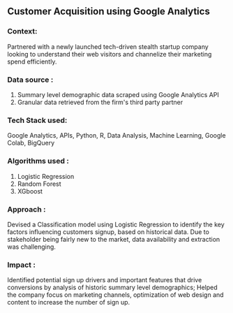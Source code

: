 ## Customer Acquisition using Google Analytics
 

### Context: 

Partnered with a newly launched tech-driven stealth startup company looking to understand their web visitors and channelize their marketing spend efficiently.

### Data source : 

1. Summary level demographic data scraped using Google Analytics API 
2. Granular data retrieved from the firm's third party partner

### Tech Stack used: 

Google Analytics, APIs, Python, R, Data Analysis, Machine Learning, Google Colab, BigQuery

### Algorithms used :

1.	Logistic Regression
2.	Random Forest
3.	XGboost

### Approach :
Devised a Classification model using Logistic Regression to identify the key factors influencing customers signup, based on historical data. Due to stakeholder being fairly new to the market, data availability and extraction was challenging.

### Impact :

Identified potential sign up drivers and  important features that drive conversions by analysis of  historic summary level demographics; Helped the company focus on marketing channels, optimization of web design and content to increase the number of sign up. 


